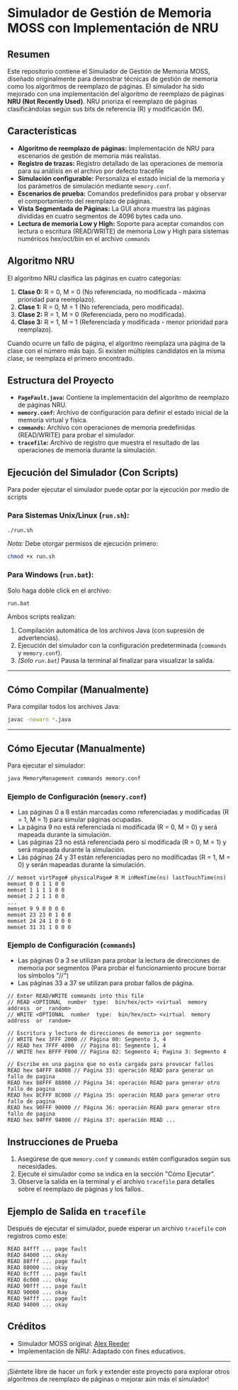 # Simulador de Gestión de Memoria MOSS con Implementación de NRU

## Resumen
Este repositorio contiene el Simulador de Gestión de Memoria MOSS, diseñado originalmente para demostrar técnicas de gestión de memoria como los algoritmos de reemplazo de páginas. El simulador ha sido mejorado con una implementación del algoritmo de reemplazo de páginas **NRU (Not Recently Used)**. NRU prioriza el reemplazo de páginas clasificándolas según sus bits de referencia (R) y modificación (M).

## Características
- **Algoritmo de reemplazo de páginas:** Implementación de NRU para escenarios de gestión de memoria más realistas.
- **Registro de trazas:** Registro detallado de las operaciones de memoria para su análisis en el archivo por defecto tracefile
- **Simulación configurable:** Personaliza el estado inicial de la memoria y los parámetros de simulación mediante `memory.conf`.
- **Escenarios de prueba:** Comandos predefinidos para probar y observar el comportamiento del reemplazo de páginas.
- **Vista Segmentada de Páginas:** La GUI ahora muestra las páginas divididas en cuatro segmentos de 4096 bytes cada uno.
- **Lectura de memoria Low y High:** Soporte para aceptar comandos con lectura o escritura (READ/WRITE) de memoria Low y High para sistemas numéricos hex/oct/bin en el archivo `commands` 

## Algoritmo NRU
El algoritmo NRU clasifica las páginas en cuatro categorías:
1. **Clase 0:** R = 0, M = 0 (No referenciada, no modificada - máxima prioridad para reemplazo).
2. **Clase 1:** R = 0, M = 1 (No referenciada, pero modificada).
3. **Clase 2:** R = 1, M = 0 (Referenciada, pero no modificada).
4. **Clase 3:** R = 1, M = 1 (Referenciada y modificada - menor prioridad para reemplazo).

Cuando ocurre un fallo de página, el algoritmo reemplaza una página de la clase con el número más bajo. Si existen múltiples candidatos en la misma clase, se reemplaza el primero encontrado.

## Estructura del Proyecto
- **`PageFault.java`:** Contiene la implementación del algoritmo de reemplazo de páginas NRU.
- **`memory.conf`:** Archivo de configuración para definir el estado inicial de la memoria virtual y física.
- **`commands`:** Archivo con operaciones de memoria predefinidas (READ/WRITE) para probar el simulador.
- **`tracefile`:** Archivo de registro que muestra el resultado de las operaciones de memoria durante la simulación.

## Ejecución del Simulador (Con Scripts)
Para poder ejecutar el simulador puede optar por la ejecución por medio de scripts 

### Para Sistemas Unix/Linux (`run.sh`):
```bash
./run.sh
```
*Nota:* Debe otorgar permisos de ejecución primero:
```bash
chmod +x run.sh
```

### Para Windows (`run.bat`):
Solo haga doble click en el archivo:
```bat
run.bat
```

Ambos scripts realizan:
1. Compilación automática de los archivos Java (con supresión de advertencias).
2. Ejecución del simulador con la configuración predeterminada (`commands` y `memory.conf`).
3. *(Solo `run.bat`)* Pausa la terminal al finalizar para visualizar la salida.

---

## Cómo Compilar (Manualmente)
Para compilar todos los archivos Java:
```bash
javac -nowarn *.java
```

---


## Cómo Ejecutar (Manualmente)
Para ejecutar el simulador:
```bash
java MemoryManagement commands memory.conf
```

### Ejemplo de Configuración (`memory.conf`)
- Las páginas 0 a 8 están marcadas como referenciadas y modificadas (R = 1, M = 1) para simular páginas ocupadas.
- La página 9 no está referenciada ni modificada (R = 0, M = 0) y será mapeada durante la simulación.
- Las páginas 23 no está referenciada pero sí modificada (R = 0, M = 1) y será mapeada durante la simulación.
- Lás páginas 24 y 31 están referenciadas pero no modificadas (R = 1, M = 0) y serán mapeadas durante la simulación.

```plaintext
// memset virtPage# physicalPage# R M inMemTime(ns) lastTouchTime(ns)
memset 0 0 1 1 0 0
memset 1 1 1 1 0 0
memset 2 2 1 1 0 0
...
memset 9 9 0 0 0 0
memset 23 23 0 1 0 0
memset 24 24 1 0 0 0
memset 31 31 1 0 0 0
```

### Ejemplo de Configuración (`commands`)
- Las páginas 0 a 3 se utilizan para probar la lectura de direcciones de memoria por segmentos (Para probar el funcionamiento procure borrar los símbolos "//")
- Las páginas 33 a 37 se utilizan para probar fallos de página.

```plaintext
// Enter READ/WRITE commands into this file
// READ <OPTIONAL  number  type:  bin/hex/oct> <virtual  memory  address  or  random>
// WRITE <OPTIONAL  number  type:  bin/hex/oct> <virtual  memory  address  or  random>

// Escritura y lectura de direcciones de memoria por segmento
// WRITE hex 3FFF 2000 // Página 00: Segmento 3, 4
// READ hex 7FFF 4000  // Página 01: Segmento 1, 4
// WRITE hex BFFF F000 // Página 02: Segmento 4; Pagina 3: Segmento 4

// Escribe en una pagina que no esta cargada para provocar fallos
READ hex 84FFF 84000 // Página 33: operación READ para generar un fallo de pagina
READ hex 88FFF 88000 // Página 34: operación READ para generar otro fallo de pagina
READ hex 8CFFF 8C000 // Página 35: operación READ para generar otro fallo de pagina
READ hex 90FFF 90000 // Página 36: operación READ para generar otro fallo de pagina
READ hex 94FFF 94000 // Página 37: operación READ ...
```

## Instrucciones de Prueba
1. Asegúrese de que `memory.conf` y `commands` estén configurados según sus necesidades.
2. Ejecute el simulador como se indica en la sección "Cómo Ejecutar".
3. Observe la salida en la terminal y el archivo `tracefile` para detalles sobre el reemplazo de páginas y los fallos..

## Ejemplo de Salida en `tracefile`
Después de ejecutar el simulador, puede esperar un archivo `tracefile` con registros como este:
```plaintext
READ 84fff ... page fault
READ 84000 ... okay
READ 88fff ... page fault
READ 88000 ... okay
READ 8cfff ... page fault
READ 8c000 ... okay
READ 90fff ... page fault
READ 90000 ... okay
READ 94fff ... page fault
READ 94000 ... okay
```

## Créditos
- Simulador MOSS original: [Alex Reeder](https://www.ontko.com/moss/)
- Implementación de NRU: Adaptado con fines educativos.
---

¡Siéntete libre de hacer un fork y extender este proyecto para explorar otros algoritmos de reemplazo de páginas o mejorar aún más el simulador!